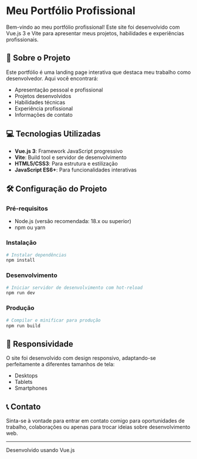 # Meu Portfólio Profissional

Bem-vindo ao meu portfólio profissional! Este site foi desenvolvido com Vue.js 3 e Vite para apresentar meus projetos, habilidades e experiências profissionais.

## 🚀 Sobre o Projeto

Este portfólio é uma landing page interativa que destaca meu trabalho como desenvolvedor. Aqui você encontrará:

- Apresentação pessoal e profissional
- Projetos desenvolvidos
- Habilidades técnicas
- Experiência profissional
- Informações de contato

## 💻 Tecnologias Utilizadas

- **Vue.js 3**: Framework JavaScript progressivo
- **Vite**: Build tool e servidor de desenvolvimento
- **HTML5/CSS3**: Para estrutura e estilização
- **JavaScript ES6+**: Para funcionalidades interativas

## 🛠️ Configuração do Projeto

### Pré-requisitos

- Node.js (versão recomendada: 18.x ou superior)
- npm ou yarn

### Instalação

```sh
# Instalar dependências
npm install
```

### Desenvolvimento

```sh
# Iniciar servidor de desenvolvimento com hot-reload
npm run dev
```

### Produção

```sh
# Compilar e minificar para produção
npm run build
```

## 📱 Responsividade

O site foi desenvolvido com design responsivo, adaptando-se perfeitamente a diferentes tamanhos de tela:
- Desktops
- Tablets
- Smartphones

## 📞 Contato

Sinta-se à vontade para entrar em contato comigo para oportunidades de trabalho, colaborações ou apenas para trocar ideias sobre desenvolvimento web.

---

Desenvolvido usando Vue.js

